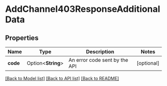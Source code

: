 # AddChannel403ResponseAdditionalData

## Properties

Name | Type | Description | Notes
------------ | ------------- | ------------- | -------------
**code** | Option<**String**> | An error code sent by the API | [optional]

[[Back to Model list]](../README.md#documentation-for-models) [[Back to API list]](../README.md#documentation-for-api-endpoints) [[Back to README]](../README.md)


